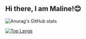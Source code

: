 ## Hi there, I am Maline!😊

![Anurag's GitHub stats](https://github-readme-stats.vercel.app/api?username=Maline&show_icons=true&theme=calm)

[![Top Langs](https://github-readme-stats.vercel.app/api/top-langs/?username=Maline&layout=donut)](https://github.com/anuraghazra/github-readme-stats)
